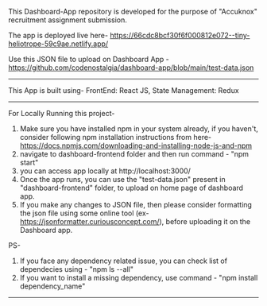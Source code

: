 This Dashboard-App repository is developed for the purpose of "Accuknox" recruitment assignment submission.

The app is deployed live here- https://66cdc8bcf30f6f000812e072--tiny-heliotrope-59c9ae.netlify.app/

Use this JSON file to upload on Dashboard App - https://github.com/codenostalgia/dashboard-app/blob/main/test-data.json

--------------------------------------------------------------------------------------

This App is built using-
FrontEnd: React JS, 
State Management: Redux

--------------------------------------------------------------------------------------

For Locally Running this project-
1) Make sure you have installed npm in your system already, if you haven't, consider following npm installation instructions from here- https://docs.npmjs.com/downloading-and-installing-node-js-and-npm
2) navigate to dashboard-frontend folder and then run command - "npm start"
3) you can access app locally at http://localhost:3000/
4) Once the app runs, you can use the "test-data.json" present in "dashboard-frontend" folder, to upload on home page of dashboard app.
5) If you make any changes to JSON file, then please consider formatting the json file using some online tool (ex-https://jsonformatter.curiousconcept.com/), before uploading it on the Dashboard app.


PS-
1) If you face any dependency related issue, you can check list of dependecies using - "npm ls --all"
2) If you want to install a missing dependency, use command - "npm install dependency_name"
   
--------------------------------------------------------------------------------------

